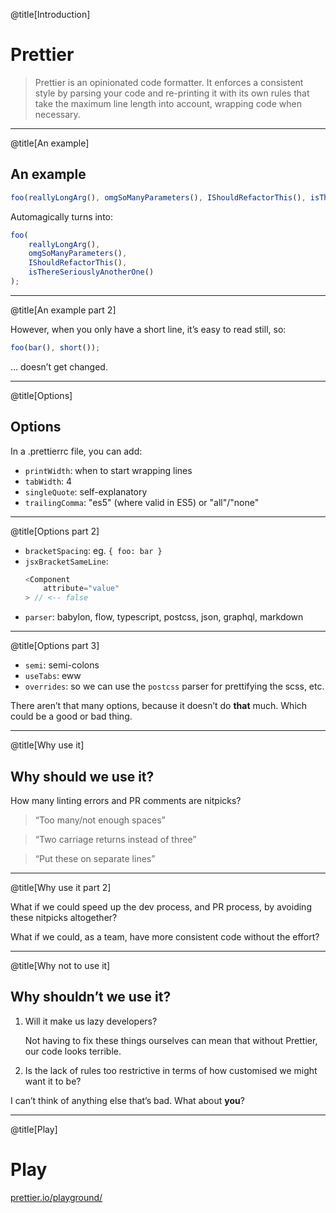 @title[Introduction]
# Prettier

>Prettier is an opinionated code formatter. It enforces a consistent style by parsing your code and re-printing it with its own rules that take the maximum line length into account, wrapping code when necessary.

---

@title[An example]
## An example

```javascript
foo(reallyLongArg(), omgSoManyParameters(), IShouldRefactorThis(), isThereSeriouslyAnotherOne());
```

Automagically turns into:

```javascript
foo(
    reallyLongArg(),
    omgSoManyParameters(),
    IShouldRefactorThis(),
    isThereSeriouslyAnotherOne()
);
```

---

@title[An example part 2]

However, when you only have a short line, it’s easy to read still, so:

```javascript
foo(bar(), short());
```

… doesn’t get changed.

---

@title[Options]
## Options

In a .prettierrc file, you can add:

- `printWidth`: when to start wrapping lines
- `tabWidth`: 4
- `singleQuote`: self-explanatory
- `trailingComma`: "es5" (where valid in ES5) or "all"/"none"

---

@title[Options part 2]
- `bracketSpacing`: eg. `{ foo: bar }`
- `jsxBracketSameLine`:
    ```javascript
    <Component
        attribute="value"
    > // <-- false
    ```
-  `parser`: babylon, flow, typescript, postcss, json, graphql, markdown

---
@title[Options part 3]
- `semi`: semi-colons
- `useTabs`: eww
- `overrides`: so we can use the `postcss` parser for prettifying the scss, etc.

There aren’t that many options, because it doesn’t do **that** much. Which could be a good or bad thing.

---

@title[Why use it]
## Why should we use it?

How many linting errors and PR comments are nitpicks?

>“Too many/not enough spaces”

>“Two carriage returns instead of three”

>“Put these on separate lines”

---

@title[Why use it part 2]

What if we could speed up the dev process, and PR process, by avoiding these nitpicks altogether?

What if we could, as a team, have more consistent code without the effort?

---

@title[Why not to use it]
## Why shouldn’t we use it?

1. Will it make us lazy developers?

    Not having to fix these things ourselves can mean that without Prettier, our code looks terrible.
1. Is the lack of rules too restrictive in terms of how customised we might want it to be?

I can’t think of anything else that’s bad. What about **you**?

---

@title[Play]
# Play

[prettier.io/playground/](https://prettier.io/playground/#N4Igxg9gdgLgprEAuc0DOMAEAbAllOAVQAc0AxCAJwAUI1cZdpMBeTAgd0wEFLKBDAJ4AKALb8AHgBU4-UQGVcALzgBKAHQAzXNmxjJMuYpWqAOlEyXM68cWHCAbv2wBXOABpMYF3wQwAklAAJnASqqwAfJjA5lZxXuhY8HLcABL8aNTYQnCUrF4+lH609IzQhqJoANrJotzqkCEAupgAZK0FvrAlDExQFdW19Y1wTVXeXQHBoU0A3LHxlpBQGJi1AELpmdmCufkTRd10veWylTVn6w0QzW0dB8XHZf1ng5fXzeOFfoEhEnPmBaLIowHwWGIWRbxYg7XIARiQazOaQyWRyeQA-J1DjAes8BhcUh9Rl9Jr8ZphEVAXLp3ECoZYYeiAEyIjZbNG7THYx6lPoEjbEsYPWDk-6U9g07B0yEMxlPPqIkW4hXQelxAC+81lmA1qlmIHcIAgxGeaGQoAyMGQmmcaA8IAARgIwABrOAweTEfhgfAAc2QMEobiNQQgYBtdod+HtlFxAj94kj2HtRoAVmgJOsXe7PXI4AAZfBwQPBh0QFwwYiV5nJ1Mgb2UWPIJ38R2CbDQQ0Nyj4GAAdVwQRgAAtkAAOAAMRuIlDocH7AmIpZDICKAEcXLgitQE0mkLaUw77aJcCvj-7sHAAIouCDwc9GmBtwfDsdIAAsT4EOn9AGEIFEfcQCgaASyNFx7SkNtzQPKMNQ1IA)